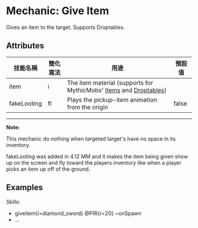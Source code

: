 Mechanic: Give Item
===================

Gives an item to the target. Supports Droptables.

Attributes
----------

| 技能名稱 | 簡化寫法| 用途 | 預設值 |
|-------------|---------|-------------------|---------------|
| item| i   | The item material (supports for MythicMobs' [Items](https://git.lumine.io/mythiccraft/MythicMobs/-/wikis/Items/Items) and [Droptables](https://git.lumine.io/mythiccraft/MythicMobs/-/wikis/drops/Drops#drop-tables)) |   |
| fakeLooting | fl  | Plays the pickup-item animation from the origin | false |

------------

**Note:**

This mechanic do nothing when targeted target's have no space in its inventory.  

fakeLooting was added in 4.12 MM and it makes the item being given show up on the screen and fly toward the players inventory like when a player picks an item up off of the ground.

  

Examples
--------

Skills:
- giveitem{i=diamond_sword} @PIR{r=20} ~onSpawn
- ...